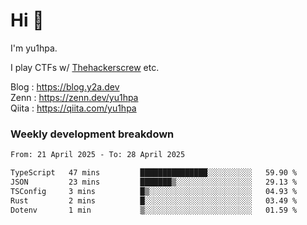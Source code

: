 # Hi 👋

I'm yu1hpa.

I play CTFs w/ [Thehackerscrew](https://www.thehackerscrew.team/) etc.

Blog : https://blog.y2a.dev  
Zenn : https://zenn.dev/yu1hpa  
Qiita : https://qiita.com/yu1hpa  

### Weekly development breakdown

<!--START_SECTION:waka-->

```txt
From: 21 April 2025 - To: 28 April 2025

TypeScript   47 mins         ███████████████░░░░░░░░░░   59.90 %
JSON         23 mins         ███████▒░░░░░░░░░░░░░░░░░   29.13 %
TSConfig     3 mins          █▒░░░░░░░░░░░░░░░░░░░░░░░   04.93 %
Rust         2 mins          █░░░░░░░░░░░░░░░░░░░░░░░░   03.49 %
Dotenv       1 min           ▒░░░░░░░░░░░░░░░░░░░░░░░░   01.59 %
```

<!--END_SECTION:waka-->

